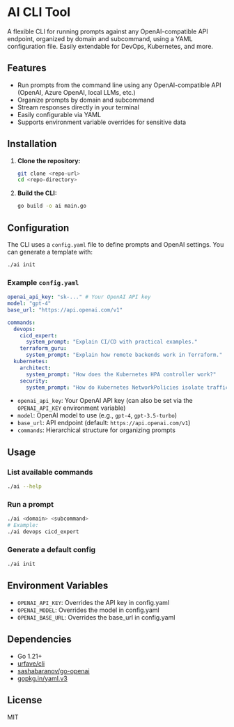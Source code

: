 # AI CLI Tool

A flexible CLI for running prompts against any OpenAI-compatible API endpoint, organized by domain and subcommand, using a YAML configuration file. Easily extendable for DevOps, Kubernetes, and more.

## Features
- Run prompts from the command line using any OpenAI-compatible API (OpenAI, Azure OpenAI, local LLMs, etc.)
- Organize prompts by domain and subcommand
- Stream responses directly in your terminal
- Easily configurable via YAML
- Supports environment variable overrides for sensitive data

## Installation

1. **Clone the repository:**
   ```sh
   git clone <repo-url>
   cd <repo-directory>
   ```
2. **Build the CLI:**
   ```sh
   go build -o ai main.go
   ```

## Configuration

The CLI uses a `config.yaml` file to define prompts and OpenAI settings. You can generate a template with:

```sh
./ai init
```

### Example `config.yaml`
```yaml
openai_api_key: "sk-..." # Your OpenAI API key
model: "gpt-4"
base_url: "https://api.openai.com/v1"

commands:
  devops:
    cicd_expert:
      system_prompt: "Explain CI/CD with practical examples."
    terraform_guru:
      system_prompt: "Explain how remote backends work in Terraform."
  kubernetes:
    architect:
      system_prompt: "How does the Kubernetes HPA controller work?"
    security:
      system_prompt: "How do Kubernetes NetworkPolicies isolate traffic?"
```

- `openai_api_key`: Your OpenAI API key (can also be set via the `OPENAI_API_KEY` environment variable)
- `model`: OpenAI model to use (e.g., `gpt-4`, `gpt-3.5-turbo`)
- `base_url`: API endpoint (default: `https://api.openai.com/v1`)
- `commands`: Hierarchical structure for organizing prompts

## Usage

### List available commands
```sh
./ai --help
```

### Run a prompt
```sh
./ai <domain> <subcommand>
# Example:
./ai devops cicd_expert
```

### Generate a default config
```sh
./ai init
```

## Environment Variables
- `OPENAI_API_KEY`: Overrides the API key in config.yaml
- `OPENAI_MODEL`: Overrides the model in config.yaml
- `OPENAI_BASE_URL`: Overrides the base_url in config.yaml

## Dependencies
- Go 1.21+
- [urfave/cli](https://github.com/urfave/cli)
- [sashabaranov/go-openai](https://github.com/sashabaranov/go-openai)
- [gopkg.in/yaml.v3](https://pkg.go.dev/gopkg.in/yaml.v3)

## License
MIT 